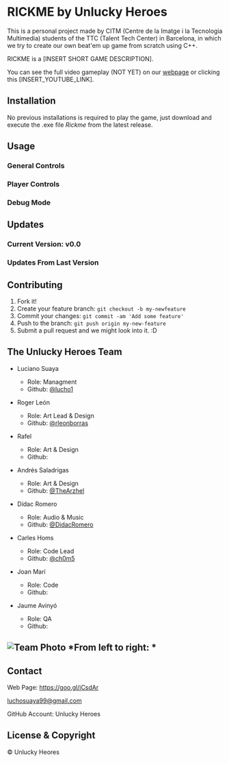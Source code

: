 ﻿# RICKME by Unlucky Heroes
This is a personal project made by CITM (Centre de la Imatge i la Tecnologia Multimedia) students of the TTC (Talent Tech Center) in Barcelona, in which we try to create our own beat'em up game from scratch using C++.

RICKME is a [INSERT SHORT GAME DESCRIPTION].

You can see the full video gameplay (NOT YET) on our [webpage](https://goo.gl/iCsdAr) or clicking this [INSERT_YOUTUBE_LINK].

## Installation
No previous installations is required to play the game, just download and execute the .exe file *Rickme* from the latest release.

## Usage
### General Controls

### Player Controls

### Debug Mode

## Updates
### Current Version: v0.0
### Updates From Last Version

## Contributing
1. Fork it!
2. Create your feature branch: `git checkout -b my-newfeature`
3. Commit your changes: `git commit -am 'Add some
feature'`
4. Push to the branch: `git push origin my-new-feature`
5. Submit a pull request and we might look into it. :D

## The Unlucky Heroes Team
* Luciano Suaya
  * Role: Managment
  * Github: [@lucho1]()

* Roger León
  * Role: Art Lead & Design
  * Github: [@rleonborras]()
  
* Rafel
  * Role: Art & Design
  * Github: []()
  
* Andrés Saladrigas
  * Role: Art & Design
  * Github: [@TheArzhel](https://github.com/TheArzhel)

* Dídac Romero
  * Role: Audio & Music
  * Github: [@DidacRomero](https://github.com/DidacRomero)
  
* Carles Homs 
  * Role: Code Lead
  * Github: [@ch0m5](https://github.com/ch0m5)

* Joan Marí 
  * Role: Code
  * Github: []()

* Jaume Avinyó 
  * Role: QA
  * Github: []()
  
![Team Photo]()
*From left to right: *
 ---
 ## Contact

Web Page: https://goo.gl/iCsdAr

luchosuaya99@gmail.com

GitHub Account: Unlucky Heroes

## License & Copyright 

© Unlucky Heores
